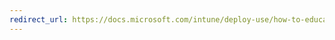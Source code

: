 ```yaml
---
redirect_url: https://docs.microsoft.com/intune/deploy-use/how-to-educate-your-end-users-about-microsoft-intune
---
```

